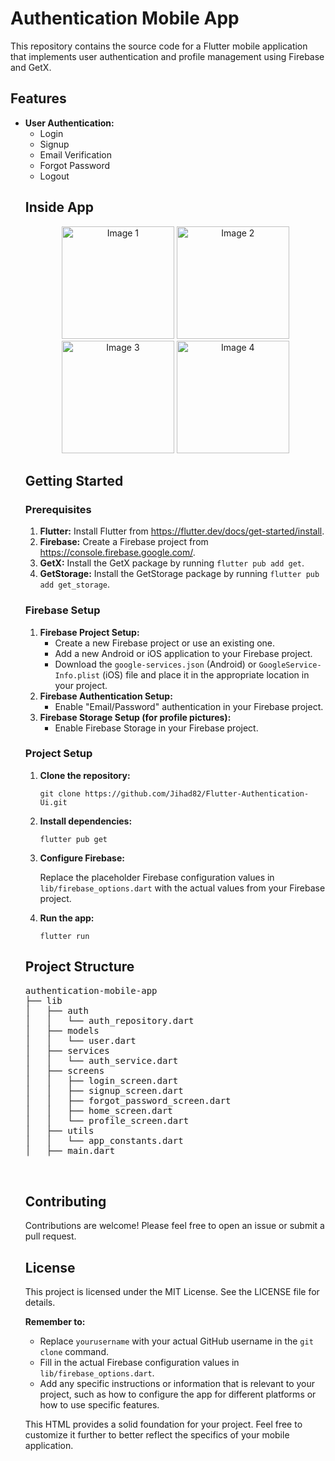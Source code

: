 <h1>Authentication Mobile App</h1>
    <p>This repository contains the source code for a Flutter mobile application that implements user authentication and profile management using Firebase and GetX.</p>
    
  <h2>Features</h2>
    <ul>
        <li><strong>User Authentication:</strong>
            <ul>
                <li>Login</li>
                <li>Signup</li>
                <li>Email Verification</li>
                <li>Forgot Password</li>
                <li>Logout</li>
            </ul>
        </li>
       
<h2> Inside App</h2>
    <p align="center">
        <img src="https://github.com/Jihad82/Flutter-Authentication-Ui/assets/91656309/ead7ea58-20a8-4cfa-a520-36c55bd3f184" alt="Image 1" width="180">
        <img src="https://github.com/Jihad82/Flutter-Authentication-Ui/assets/91656309/64f769a2-97e4-4668-a52c-f61ec1c01bf2" alt="Image 2" width="180">
        <img src="https://github.com/Jihad82/Flutter-Authentication-Ui/assets/91656309/27d30f0d-61d5-43b9-9faa-09a1bde2c2de" alt="Image 3" width="180">
        <img src="https://github.com/Jihad82/Flutter-Authentication-Ui/assets/91656309/1236e0ab-f244-4c94-8e9a-bc4d17c05d46" alt="Image 4" width="180">
</p>

  <h2>Getting Started</h2>
    
  <h3>Prerequisites</h3>
    <ol>
        <li><strong>Flutter:</strong> Install Flutter from <a href="https://flutter.dev/docs/get-started/install">https://flutter.dev/docs/get-started/install</a>.</li>
        <li><strong>Firebase:</strong> Create a Firebase project from <a href="https://console.firebase.google.com/">https://console.firebase.google.com/</a>.</li>
        <li><strong>GetX:</strong> Install the GetX package by running <code>flutter pub add get</code>.</li>
        <li><strong>GetStorage:</strong> Install the GetStorage package by running <code>flutter pub add get_storage</code>.</li>
    </ol>
    
   <h3>Firebase Setup</h3>
    <ol>
        <li><strong>Firebase Project Setup:</strong>
            <ul>
                <li>Create a new Firebase project or use an existing one.</li>
                <li>Add a new Android or iOS application to your Firebase project.</li>
                <li>Download the <code>google-services.json</code> (Android) or <code>GoogleService-Info.plist</code> (iOS) file and place it in the appropriate location in your project.</li>
            </ul>
        </li>
        <li><strong>Firebase Authentication Setup:</strong>
            <ul>
                <li>Enable "Email/Password" authentication in your Firebase project.</li>
            </ul>
        </li>
        <li><strong>Firebase Storage Setup (for profile pictures):</strong>
            <ul>
                <li>Enable Firebase Storage in your Firebase project.</li>
            </ul>
        </li>
    </ol>
    
   <h3>Project Setup</h3>
    <ol>
        <li><strong>Clone the repository:</strong>
            <pre><code>git clone https://github.com/Jihad82/Flutter-Authentication-Ui.git</code></pre>
        </li>
        <li><strong>Install dependencies:</strong>
            <pre><code>flutter pub get</code></pre>
        </li>
        <li><strong>Configure Firebase:</strong>
            <p>Replace the placeholder Firebase configuration values in <code>lib/firebase_options.dart</code> with the actual values from your Firebase project.</p>
        </li>
        <li><strong>Run the app:</strong>
            <pre><code>flutter run</code></pre>
        </li>
    </ol>
    
  <h2>Project Structure</h2>
    <pre>
authentication-mobile-app
├── lib
│   ├── auth
│   │   └── auth_repository.dart
│   ├── models
│   │   └── user.dart
│   ├── services
│   │   └── auth_service.dart
│   ├── screens
│   │   ├── login_screen.dart
│   │   ├── signup_screen.dart
│   │   ├── forgot_password_screen.dart
│   │   ├── home_screen.dart
│   │   └── profile_screen.dart
│   ├── utils
│   │   └── app_constants.dart
│   ├── main.dart

  </pre>
    
   <h2>Contributing</h2>
    <p>Contributions are welcome! Please feel free to open an issue or submit a pull request.</p>
    
  <h2>License</h2>
    <p>This project is licensed under the MIT License. See the LICENSE file for details.</p>
    
  <p><strong>Remember to:</strong></p>
    <ul>
        <li>Replace <code>yourusername</code> with your actual GitHub username in the <code>git clone</code> command.</li>
        <li>Fill in the actual Firebase configuration values in <code>lib/firebase_options.dart</code>.</li>
        <li>Add any specific instructions or information that is relevant to your project, such as how to configure the app for different platforms or how to use specific features.</li>
    </ul>
    
  <p>This HTML provides a solid foundation for your project. Feel free to customize it further to better reflect the specifics of your mobile application.</p>
</body>
</html>
